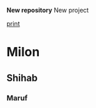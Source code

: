 **New repository**
New project

[print](https://github.com/muhitmaruf/Infinite-maruf)

# Milon
## Shihab
### Maruf 